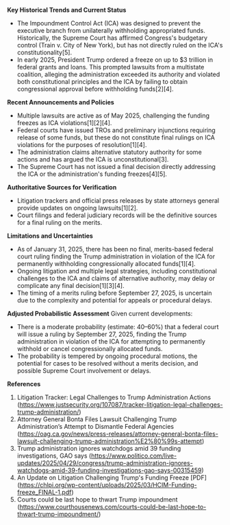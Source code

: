 **Key Historical Trends and Current Status**
- The Impoundment Control Act (ICA) was designed to prevent the executive branch from unilaterally withholding appropriated funds. Historically, the Supreme Court has affirmed Congress's budgetary control (Train v. City of New York), but has not directly ruled on the ICA's constitutionality[5].
- In early 2025, President Trump ordered a freeze on up to $3 trillion in federal grants and loans. This prompted lawsuits from a multistate coalition, alleging the administration exceeded its authority and violated both constitutional principles and the ICA by failing to obtain congressional approval before withholding funds[2][4].

**Recent Announcements and Policies**
- Multiple lawsuits are active as of May 2025, challenging the funding freezes as ICA violations[1][2][4].
- Federal courts have issued TROs and preliminary injunctions requiring release of some funds, but these do not constitute final rulings on ICA violations for the purposes of resolution[1][4].
- The administration claims alternative statutory authority for some actions and has argued the ICA is unconstitutional[3].
- The Supreme Court has not issued a final decision directly addressing the ICA or the administration's funding freezes[4][5].

**Authoritative Sources for Verification**
- Litigation trackers and official press releases by state attorneys general provide updates on ongoing lawsuits[1][2].
- Court filings and federal judiciary records will be the definitive sources for a final ruling on the merits.

**Limitations and Uncertainties**
- As of January 31, 2025, there has been no final, merits-based federal court ruling finding the Trump administration in violation of the ICA for permanently withholding congressionally allocated funds[1][4].
- Ongoing litigation and multiple legal strategies, including constitutional challenges to the ICA and claims of alternative authority, may delay or complicate any final decision[1][3][4].
- The timing of a merits ruling before September 27, 2025, is uncertain due to the complexity and potential for appeals or procedural delays.

**Adjusted Probabilistic Assessment**
Given current developments:
- There is a moderate probability (estimate: 40–60%) that a federal court will issue a ruling by September 27, 2025, finding the Trump administration in violation of the ICA for attempting to permanently withhold or cancel congressionally allocated funds.
- The probability is tempered by ongoing procedural motions, the potential for cases to be resolved without a merits decision, and possible Supreme Court involvement or delays.

**References**
1. Litigation Tracker: Legal Challenges to Trump Administration Actions (https://www.justsecurity.org/107087/tracker-litigation-legal-challenges-trump-administration/)
2. Attorney General Bonta Files Lawsuit Challenging Trump Administration’s Attempt to Dismantle Federal Agencies (https://oag.ca.gov/news/press-releases/attorney-general-bonta-files-lawsuit-challenging-trump-administration%E2%80%99s-attempt)
3. Trump administration ignores watchdogs amid 39 funding investigations, GAO says (https://www.politico.com/live-updates/2025/04/29/congress/trump-administration-ignores-watchdogs-amid-39-funding-investigations-gao-says-00315459)
4. An Update on Litigation Challenging Trump's Funding Freeze [PDF] (https://chlpi.org/wp-content/uploads/2025/03/HCIM-Funding-freeze_FINAL-1.pdf)
5. Courts could be last hope to thwart Trump impoundment (https://www.courthousenews.com/courts-could-be-last-hope-to-thwart-trump-impoundment/)